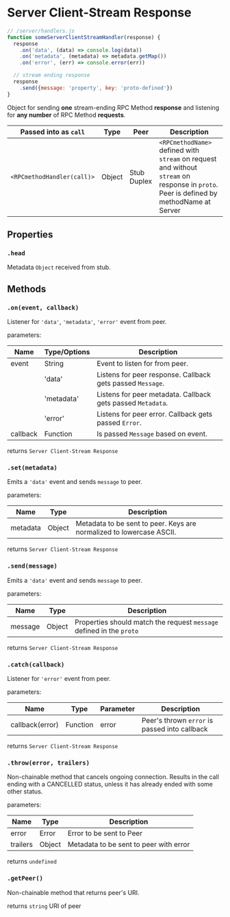 # Server Client-Stream Response

```javascript
// /server/handlers.js
function someServerClientStreamHandler(response) {
  response
    .on('data', (data) => console.log(data))
    .on('metadata', (metadata) => metadata.getMap())
    .on('error', (err) => console.error(err))

  // stream ending response
  response
    .send({message: 'property', key: 'proto-defined'})
}
```

Object for sending **one** stream-ending RPC Method **response** and listening for **any number** of RPC Method **requests**.

| Passed into as `call`      | Type   | Peer        | Description                                                                                                                            |
| ---------------------------- | -------- | ------------- | ---------------------------------------------------------------------------------------------------------------------------------------- |
| `<RPCmethodHandler(call)>` | Object | Stub Duplex | `<RPCmethodName>` defined with `stream` on request and without `stream` on response in `proto`. Peer is defined by methodName at Server |

## Properties
### `.head` 
Metadata `Object` received from stub.

## Methods
### `.on(event, callback)`
Listener for `'data'`, `'metadata'`, `'error'` event from peer.

parameters:

| Name     | Type/Options | Description                                                            |
| ---------- | -------------- | ------------------------------------------------------------------------ |
| event    | String       | Event to listen for from peer.                                         |
|          | 'data'       | Listens for peer response. Callback gets passed `Message`.              |
|          | 'metadata'   | Listens for peer metadata. Callback gets passed `Metadata`.              |
|          | 'error'      | Listens for peer error. Callback gets passed `Error`.              |
| callback | Function     | Is passed `Message` based on event.     |
returns `Server Client-Stream Response`

### `.set(metadata)`

Emits a `'data'` event and sends `message` to peer.

parameters:

| Name          | Type     | Description                                                                                     |
| --------------- | ---------- | ------------------------------------------------------------------------------------------------- |
| metadata       | Object   | Metadata to be sent to peer. Keys are normalized to lowercase ASCII. |
returns `Server Client-Stream Response`

### `.send(message)`

Emits a `'data'` event and sends `message` to peer.

parameters:

| Name          | Type     | Description                                                                                     |
|---------------|----------|-------------------------------------------------------------------------------------------------|
| message       | Object   | Properties should match the request `message` defined in the `proto`                            |
returns `Server Client-Stream Response`

### `.catch(callback)`
Listener for `'error'` event from peer.

parameters:

| Name     | Type     | Parameter | Description                                   |
|----------|----------|-----------|-----------------------------------------------|
| callback(error) | Function | error     | Peer's thrown `error` is passed into callback |
returns `Server Client-Stream Response`


### `.throw(error, trailers)`
Non-chainable method that cancels ongoing connection. Results in the call ending with a CANCELLED status, unless it has already ended with some other status.

parameters:

| Name          | Type     | Description                                                                                     |
|---------------|----------|-------------------------------------------------------------------------------------------------|
| error       | Error   | Error to be sent to Peer                            |
| trailers       | Object   | Metadata to be sent to peer with error                            |

returns `undefined`

### `.getPeer()`
Non-chainable method that returns peer's URI.

returns `string` URI of peer